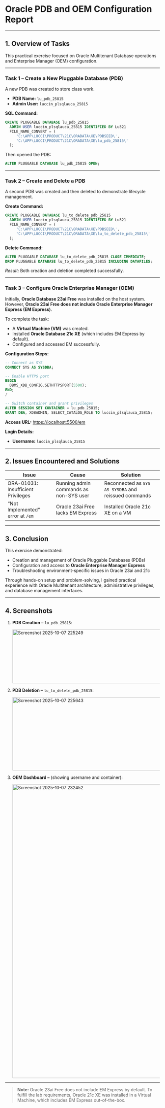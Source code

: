# Oracle PDB and OEM Configuration Report

---

## 1. Overview of Tasks

This practical exercise focused on Oracle Multitenant Database operations and Enterprise Manager (OEM) configuration.

---

### Task 1 – Create a New Pluggable Database (PDB)

A new PDB was created to store class work.

- **PDB Name:** `lu_pdb_25815`  
- **Admin User:** `luccin_plsqlauca_25815`  

**SQL Command:**
```sql
CREATE PLUGGABLE DATABASE lu_pdb_25815
  ADMIN USER luccin_plsqlauca_25815 IDENTIFIED BY Lu321
  FILE_NAME_CONVERT = (
     'C:\APP\LUCCI\PRODUCT\21C\ORADATA\XE\PDBSEED\',
     'C:\APP\LUCCI\PRODUCT\21C\ORADATA\XE\lu_pdb_25815\'
  );
````

Then opened the PDB:

```sql
ALTER PLUGGABLE DATABASE lu_pdb_25815 OPEN;
```

---

### Task 2 – Create and Delete a PDB

A second PDB was created and then deleted to demonstrate lifecycle management.

**Create Command:**

```sql
CREATE PLUGGABLE DATABASE lu_to_delete_pdb_25815
  ADMIN USER luccin_plsqlauca_25815 IDENTIFIED BY Lu321
  FILE_NAME_CONVERT = (
     'C:\APP\LUCCI\PRODUCT\21C\ORADATA\XE\PDBSEED\',
     'C:\APP\LUCCI\PRODUCT\21C\ORADATA\XE\lu_to_delete_pdb_25815\'
  );
```

**Delete Command:**

```sql
ALTER PLUGGABLE DATABASE lu_to_delete_pdb_25815 CLOSE IMMEDIATE;
DROP PLUGGABLE DATABASE lu_to_delete_pdb_25815 INCLUDING DATAFILES;
```

*Result:* Both creation and deletion completed successfully.

---

### Task 3 – Configure Oracle Enterprise Manager (OEM)

Initially, **Oracle Database 23ai Free** was installed on the host system.
However, **Oracle 23ai Free does not include Oracle Enterprise Manager Express (EM Express)**.

To complete the task:

* A **Virtual Machine (VM)** was created.
* Installed **Oracle Database 21c XE** (which includes EM Express by default).
* Configured and accessed EM successfully.

**Configuration Steps:**

```sql
-- Connect as SYS
CONNECT SYS AS SYSDBA;

-- Enable HTTPS port
BEGIN
  DBMS_XDB_CONFIG.SETHTTPSPORT(5500);
END;
/

-- Switch container and grant privileges
ALTER SESSION SET CONTAINER = lu_pdb_25815;
GRANT DBA, XDBADMIN, SELECT_CATALOG_ROLE TO luccin_plsqlauca_25815;
```

**Access URL:** [https://localhost:5500/em](https://localhost:5500/em)

**Login Details:**

* **Username:** `luccin_plsqlauca_25815`

---

## 2. Issues Encountered and Solutions

| **Issue**                          | **Cause**                              | **Solution**                                         |
| ---------------------------------- | -------------------------------------- | ---------------------------------------------------- |
| ORA-01031: Insufficient Privileges | Running admin commands as non-SYS user | Reconnected as `SYS AS SYSDBA` and reissued commands |
| “Not Implemented” error at `/em`   | Oracle 23ai Free lacks EM Express      | Installed Oracle 21c XE on a VM                      |

---

## 3. Conclusion

This exercise demonstrated:

* Creation and management of Oracle Pluggable Databases (PDBs)
* Configuration and access to **Oracle Enterprise Manager Express**
* Troubleshooting environment-specific issues in Oracle 23ai and 21c

Through hands-on setup and problem-solving, I gained practical experience with Oracle Multitenant architecture, administrative privileges, and database management interfaces.

---

## 4. Screenshots

1. **PDB Creation –** `lu_pdb_25815`:

   <img width="779" height="175" alt="Screenshot 2025-10-07 225249" src="https://github.com/user-attachments/assets/651aaf5b-942c-47b1-8a63-f4f367e65989" />

3. **PDB Deletion –** `lu_to_delete_pdb_25815`:
 
   <img width="629" height="238" alt="Screenshot 2025-10-07 225643" src="https://github.com/user-attachments/assets/2d643f7a-aacb-4243-89f5-84ddfd57b219" />

5. **OEM Dashboard –** (showing username and container):

   <img width="1522" height="954" alt="Screenshot 2025-10-07 232452" src="https://github.com/user-attachments/assets/588f24c6-5b88-4b04-ab89-00ba89c59a97" />
---

> **Note:** Oracle 23ai Free does not include EM Express by default. To fulfill the lab requirements, Oracle 21c XE was installed in a Virtual Machine, which includes EM Express out-of-the-box.

```
